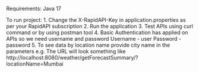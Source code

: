 Requirements:
    Java 17


To run project:
    1. Change the X-RapidAPI-Key in application.properties as per your RapidAPI subscription
    2. Run the application
    3. Test APIs using curl command or by using postman tool
    4. Basic Authentication has applied on APIs so we need username and password
        Username - user
        Password - password
    5. To see data by location name provide city name in the parameters
        e.g. The URL will look something like http://localhost:8080/weather/getForecastSummary/?locationName=Mumbai
